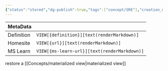 ```yaml
---
{"status":"stored","dg-publish":true,"tags":["concept/SRE"],"creation_date":"2024-05-08 10:08","definition":"undefined","ms-learn-url":"undefined","url":"undefined","aliases":null,"permalink":"/concepts/rematerializing/","dgPassFrontmatter":true}
---
```



| MetaData   |                                              |
| ---------- | -------------------------------------------- |
| Definition | `VIEW[{definition}][text(renderMarkdown)]`   |
| Homesite   | `VIEW[{url}][text(renderMarkdown)]`          |
| MS Learn   | `VIEW[{ms-learn-url}][text(renderMarkdown)]` |

restore a [[Concepts/materialized view\|materialized view]]
